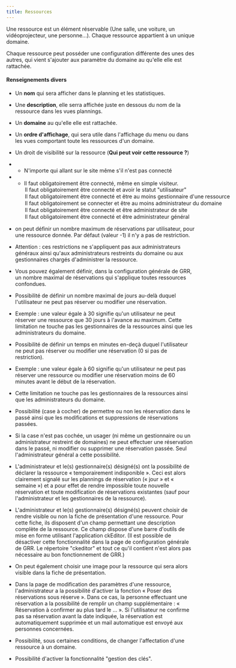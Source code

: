 ```yaml
---
title: Ressources
---
```


Une ressource est un élément réservable (Une salle, une voiture, un vidéoprojecteur, une personne...). Chaque ressource appartient à un unique domaine.

Chaque ressource peut posséder une configuration différente des unes des autres, qui vient s'ajouter aux paramètre du domaine au qu'elle elle est rattachée.

#### Renseignements divers
* Un **nom** qui sera afficher dans le planning et les statistiques.
* Une **description**, elle serra affichée juste en dessous du nom de la ressource dans les vues plannings.
* Un **domaine** au qu'elle elle est rattachée.
* Un **ordre d'affichage**, qui sera utile dans l'affichage du menu ou dans les vues comportant toute les ressources d'un domaine.
* Un droit de visibilité sur la ressource (**Qui peut voir cette ressource ?**)
* * N'importe qui allant sur le site même s'il n'est pas connecté
* * Il faut obligatoirement être connecté, même en simple visiteur.
										<option value="2">Il faut obligatoirement être connecté et avoir le statut "utilisateur" </option>
										<option value="3">Il faut obligatoirement être connecté et être au moins gestionnaire d'une ressource</option>
										<option value="4">Il faut obligatoirement se connecter et être au moins administrateur du domaine</option>
																					<option value="5">Il faut obligatoirement être connecté et être administrateur de site</option>
																				<option value="6">Il faut obligatoirement être connecté et être administrateur général</option>
									</select>


* on peut définir un nombre maximum de réservations par utilisateur, pour une ressource donnée. Par défaut (valeur -1) il n'y a pas de restriction.
* Attention : ces restrictions ne s'appliquent pas aux administrateurs généraux ainsi qu'aux administrateurs restreints du domaine ou aux gestionnaires chargés d'administrer la ressource.
* Vous pouvez également définir, dans la configuration générale de GRR, un nombre maximal de réservations qui s'applique toutes ressources confondues.
* Possibilité de définir un nombre maximal de jours au-delà duquel l'utilisateur ne peut pas réserver ou modifier une réservation.
* Exemple : une valeur égale à 30 signifie qu'un utilisateur ne peut réserver une ressource que 30 jours à l'avance au maximum. Cette limitation ne touche pas les gestionnaires de la ressources ainsi que les administrateurs du domaine.
* Possibilité de définir un temps en minutes en-deçà duquel l'utilisateur ne peut pas réserver ou modifier une réservation (0 si pas de restriction).
* Exemple : une valeur égale à 60 signifie qu'un utilisateur ne peut pas réserver une ressource ou modifier une réservation moins de 60 minutes avant le début de la réservation.
* Cette limitation ne touche pas les gestionnaires de la ressources ainsi que les administrateurs du domaine.
* Possibilité (case à cocher) de permettre ou non les réservation dans le passé ainsi que les modifications et suppressions de réservations passées.
* Si la case n'est pas cochée, un usager (ni même un gestionnaire ou un administrateur restreint de domaines) ne peut effectuer une réservation dans le passé, ni modifier ou supprimer une réservation passée. Seul l'administrateur général a cette possibilité.
* L'administrateur et le(s) gestionnaire(s) désigné(s) ont la possibilité de déclarer la ressource « temporairement indisponible ». Ceci est alors clairement signalé sur les plannings de réservation (« jour » et « semaine ») et a pour effet de rendre impossible toute nouvelle réservation et toute modification de réservations existantes (sauf pour l'administrateur et les gestionnaires de la ressource).
* L'administrateur et le(s) gestionnaire(s) désigné(s) peuvent choisir de rendre visible ou non la fiche de présentation d'une ressource. Pour cette fiche, ils disposent d'un champ permettant une description complète de la ressource. Ce champ dispose d'une barre d'outils de mise en forme utilisant l'application ckEditor. (Il est possible de désactiver cette fonctionnalité dans la page de configuration générale de GRR. Le répertoire "ckeditor" et tout ce qu'il contient n'est alors pas nécessaire au bon fonctionnement de GRR.)
* On peut également choisir une image pour la ressource qui sera alors visible dans la fiche de présentation.
* Dans la page de modification des paramètres d'une ressource, l'administrateur a la possibilité d'activer la fonction « Poser des réservations sous réserve ». Dans ce cas, la personne effectuant une réservation a la possibilité de remplir un champ supplémentaire : « Réservation à confirmer au plus tard le ... ». Si l'utilisateur ne confirme pas sa réservation avant la date indiquée, la réservation est automatiquement supprimée et un mail automatique est envoyé aux personnes concernées.
* Possibilité, sous certaines conditions, de changer l'affectation d'une ressource à un domaine.
* Possibilité d'activer la fonctionnalité "gestion des clés".

